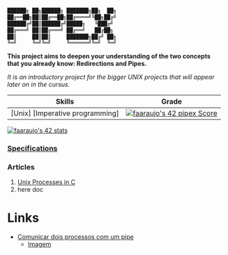 ```Makefile
██████╗ ██╗██████╗ ███████╗██╗  ██╗
██╔══██╗██║██╔══██╗██╔════╝╚██╗██╔╝
██████╔╝██║██████╔╝█████╗   ╚███╔╝
██╔═══╝ ██║██╔═══╝ ██╔══╝   ██╔██╗
██║     ██║██║     ███████╗██╔╝ ██╗
╚═╝     ╚═╝╚═╝     ╚══════╝╚═╝  ╚═╝
```

**This project aims to deepen your understanding of the two concepts\
that you already know: Redirections and Pipes.**

*It is an introductory project for the bigger UNIX
projects that will appear later on in the cursus.*

 Skills | Grade |
:------:|:-----:|
[Unix] [Imperative programming] | [![faaraujo's 42 pipex Score](https://badge42.vercel.app/api/v2/clgrr2va0002108jo3cc5foww/project/3157803)](https://github.com/JaeSeoKim/badge42)  

[![faaraujo's 42 stats](https://badge42.vercel.app/api/v2/clgrr2va0002108jo3cc5foww/stats?cursusId=21&coalitionId=112)](https://github.com/JaeSeoKim/badge42)

### [Specifications](https://github.com/faleite/42_pipex/blob/main/dcs/articles.md)

### Articles

1. [Unix Processes in C](https://code-vault.net/course/46qpfr4tkz:1603732431896)
2. here doc

# Links
- [Comunicar dois processos com um pipe](https://youtu.be/l-UhKLdh4aY)
    - [Imagem](https://github.com/WhileTrueThenDream/ExamplesCLinuxUserSpace/blob/master/ejercicio2proc1pipe.png)

<!-- ### Build
1.
2.
3. -->
